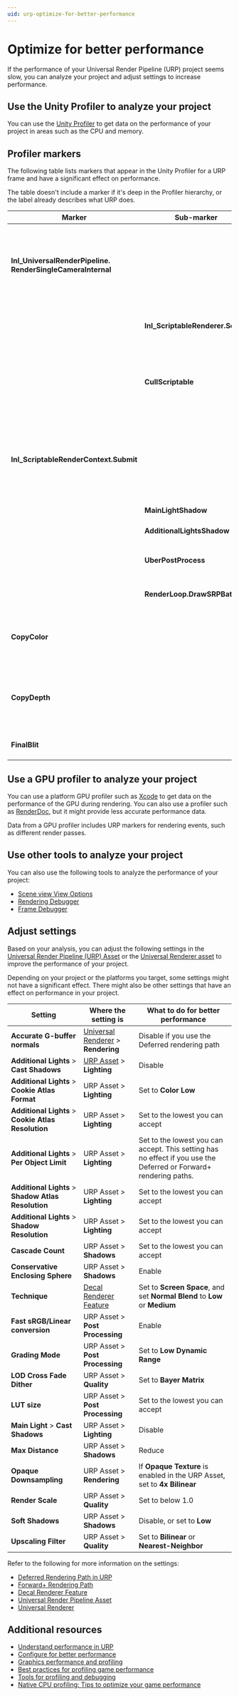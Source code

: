```yaml
---
uid: urp-optimize-for-better-performance
---
```

# Optimize for better performance

If the performance of your Universal Render Pipeline (URP) project seems slow, you can analyze your project and adjust settings to increase performance.

## Use the Unity Profiler to analyze your project

You can use the [Unity Profiler](https://docs.unity3d.com/Manual/Profiler.html) to get data on the performance of your project in areas such as the CPU and memory.

## Profiler markers

The following table lists markers that appear in the Unity Profiler for a URP frame and have a significant effect on performance.

The table doesn't include a marker if it's deep in the Profiler hierarchy, or the label already describes what URP does.

| **Marker** | **Sub-marker** | **Description** |
|-|-|-|
| **Inl_UniversalRenderPipeline. RenderSingleCameraInternal** || URP builds a list of rendering commands in the [`ScriptableRenderContext`](https://docs.unity3d.com/ScriptReference/Rendering.ScriptableRenderContext.html), for a single camera. URP only records rendering commands in this marker, but doesn't yet execute them. The marker includes the camera name, for example **Main Camera**. |
|| **Inl_ScriptableRenderer.Setup** | URP prepares for rendering, for example preparing render textures for the camera and shadow maps. |
|| **CullScriptable** | URP generates a list of GameObjects and lights to render, and culls (excludes) any that are outside the camera's view. The time this takes depends on the number of GameObjects and lights in your scene. |
| **Inl_ScriptableRenderContext.Submit** || URP submits the list of commands in the `ScriptableRenderContext` to the graphics API. This marker might appear more than once if URP submits commands more than once per frame, or you call [`ScriptableRenderContext.Submit`](https://docs.unity3d.com/ScriptReference/Rendering.ScriptableRenderContext.Submit.html) in your own code. |
|| **MainLightShadow** | URP renders a [shadow map](https://docs.unity3d.com/Manual/shadow-mapping.html) for the main Directional Light. |
|| **AdditionalLightsShadow** | URP renders shadow maps for other lights. |
|| **UberPostProcess** | URP renders [post-processing effects](EffectList.md) you enable. This marker contains separate markers for some post-processing effects. |
|| **RenderLoop.DrawSRPBatcher** | URP uses the [Scriptable Render Pipeline Batcher](https://docs.unity3d.com/Manual/SRPBatcher.html) to render one or more batches of objects. |
| **CopyColor** || URP copies the color buffer from one render texture to another. You can disable **Opaque Texture** in the [URP Asset](universalrp-asset.md), so that URP only copies the color buffer if it needs to. |
| **CopyDepth** || URP copies the depth buffer from one render texture to another. You can disable **Depth Texture** in the [URP Asset](universalrp-asset.md) unless you need the depth texture (for example, if you use a shader that uses scene depth). |
| **FinalBlit** || URP copies a render texture to the current camera render target. |

## Use a GPU profiler to analyze your project

You can use a platform GPU profiler such as [Xcode](https://docs.unity3d.com/Manual/XcodeFrameDebuggerIntegration.html) to get data on the performance of the GPU during rendering. You can also use a profiler such as [RenderDoc](https://docs.unity3d.com/Manual/RenderDocIntegration.html), but it might provide less accurate performance data.

Data from a GPU profiler includes URP markers for rendering events, such as different render passes.

## Use other tools to analyze your project

You can also use the following tools to analyze the performance of your project:

- [Scene view View Options](https://docs.unity3d.com/Manual/ViewModes.html)
- [Rendering Debugger](features/rendering-debugger.md)
- [Frame Debugger](https://docs.unity3d.com/Manual/frame-debugger-window.html)

## Adjust settings

Based on your analysis, you can adjust the following settings in the [Universal Render Pipeline (URP) Asset](universalrp-asset.md) or the [Universal Renderer asset](urp-universal-renderer.md) to improve the performance of your project.

Depending on your project or the platforms you target, some settings might not have a significant effect. There might also be other settings that have an effect on performance in your project.

| **Setting** | **Where the setting is** | **What to do for better performance** |
| ------------------------------------------- | ------------------------------ | --------------------------------------------------------------------------- |
| **Accurate G-buffer normals** | [Universal Renderer](urp-universal-renderer.md) > **Rendering** | Disable if you use the Deferred rendering path |
| **Additional Lights** > **Cast Shadows** | [URP Asset](universalrp-asset.md) > **Lighting** | Disable |
| **Additional Lights** > **Cookie Atlas Format** | URP Asset > **Lighting** | Set to **Color Low** |
| **Additional Lights** > **Cookie Atlas Resolution** | URP Asset > **Lighting** | Set to the lowest you can accept |
| **Additional Lights** > **Per Object Limit** | URP Asset > **Lighting** | Set to the lowest you can accept. This setting has no effect if you use the Deferred or Forward+ rendering paths. |
| **Additional Lights** > **Shadow Atlas Resolution** | URP Asset > **Lighting** | Set to the lowest you can accept |
| **Additional Lights** > **Shadow Resolution** | URP Asset > **Lighting** | Set to the lowest you can accept |
| **Cascade Count** | URP Asset > **Shadows** | Set to the lowest you can accept |
| **Conservative Enclosing Sphere** | URP Asset > **Shadows** | Enable |
| **Technique** | [Decal Renderer Feature](renderer-feature-decal.md) | Set to **Screen Space**, and set **Normal Blend** to **Low** or **Medium** |
| **Fast sRGB/Linear conversion** | URP Asset > **Post Processing** | Enable |
| **Grading Mode** | URP Asset > **Post Processing** | Set to **Low Dynamic Range** |
| **LOD Cross Fade Dither** | URP Asset > **Quality** | Set to **Bayer Matrix** |
| **LUT size** | URP Asset > **Post Processing** | Set to the lowest you can accept |
| **Main Light** > **Cast Shadows** | URP Asset > **Lighting** | Disable |
| **Max Distance** | URP Asset > **Shadows** | Reduce |
| **Opaque Downsampling** | URP Asset > **Rendering** | If **Opaque Texture** is enabled in the URP Asset, set to **4x Bilinear** |
| **Render Scale** | URP Asset > **Quality** | Set to below 1.0 |
| **Soft Shadows** | URP Asset > **Shadows** | Disable, or set to **Low** |
| **Upscaling Filter** | URP Asset > **Quality** | Set to **Bilinear** or **Nearest-Neighbor** |

Refer to the following for more information on the settings:

- [Deferred Rendering Path in URP](rendering/deferred-rendering-path.md)
- [Forward+ Rendering Path](rendering/forward-plus-rendering-path.md)
- [Decal Renderer Feature](renderer-feature-decal.md)
- [Universal Render Pipeline Asset](universalrp-asset.md)
- [Universal Renderer](urp-universal-renderer.md)

## Additional resources

- [Understand performance in URP](understand-performance.md)
- [Configure for better performance](configure-for-better-performance.md)
- [Graphics performance and profiling](https://docs.unity3d.com/Manual/graphics-performance-profiling.html)
- [Best practices for profiling game performance](https://unity.com/how-to/best-practices-for-profiling-game-performance)
- [Tools for profiling and debugging](https://unity.com/how-to/profiling-and-debugging-tools)
- [Native CPU profiling: Tips to optimize your game performance](https://resources.unity.com/games/native-cpu-profiling-tips-to-optimize-your-game-performance)
